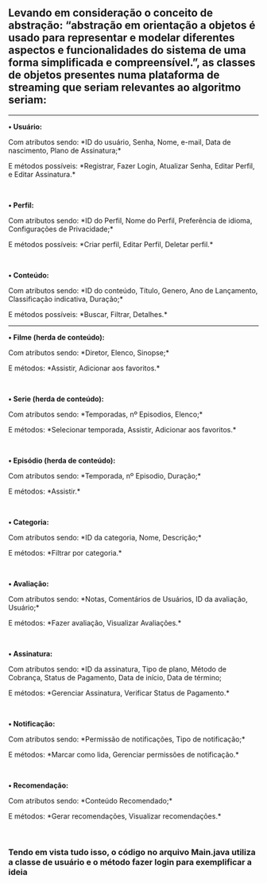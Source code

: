 <h2> Levando em consideração o conceito de abstração: “abstração em orientação a objetos é usado para representar e modelar diferentes aspectos e funcionalidades do sistema de uma forma simplificada e compreensível.”, as classes de objetos presentes numa plataforma de streaming que seriam relevantes ao algoritmo seriam:</h2>
<hr>

**•	Usuário:**<br>
<p>Com atributos sendo: *ID do usuário, Senha, Nome, e-mail, Data de nascimento, Plano de Assinatura;*</p>
<p>E métodos possíveis: *Registrar, Fazer Login, Atualizar Senha, Editar Perfil, e Editar Assinatura.*</p>
<br>

**•	Perfil:**<br>
<p>Com atributos sendo: *ID do Perfil, Nome do Perfil, Preferência de idioma, Configurações de Privacidade;*</p>
<p>E métodos possíveis: *Criar perfil, Editar Perfil, Deletar perfil.*</p>
<br>

**•	Conteúdo:**<br>
<p>Com atributos sendo: *ID do conteúdo, Título, Genero, Ano de Lançamento, Classificação indicativa, Duração;*</p>
<p>E métodos possíveis: *Buscar, Filtrar, Detalhes.*</p>
<hr>

**•	Filme (herda de conteúdo):**<br>
<p>Com atributos sendo: *Diretor, Elenco, Sinopse;*</p>
<p>E métodos: *Assistir, Adicionar aos favoritos.*</p>
<br>

**•	Serie (herda de conteúdo):**<br>
<p>Com atributos sendo: *Temporadas, nº Episodios, Elenco;*</p>
<p>E métodos: *Selecionar temporada, Assistir, Adicionar aos favoritos.*</p>
<br>

**•	Episódio (herda de conteúdo):**<br>
<p>Com atributos sendo: *Temporada, nº Episodio, Duração;*</p>
E métodos: *Assistir.*</p>
<br>

**•	Categoria:**<br>
<p>Com atributos sendo: *ID da categoria, Nome, Descrição;*</p>
<p>E métodos: *Filtrar por categoria.*</p>
<br>

**•	Avaliação:**<br>
<p>Com atributos sendo: *Notas, Comentários de Usuários, ID da avaliação, Usuário;*</p>
<p>E métodos: *Fazer avaliação, Visualizar Avaliações.*</p>
<br>

**•	Assinatura:**<br>
<p>Com atributos sendo: *ID da assinatura, Tipo de plano, Método de Cobrança, Status de Pagamento, Data de início, Data de término;</p>
<p>E métodos: *Gerenciar Assinatura, Verificar Status de Pagamento.*</p>
<br>

**•	Notificação:**<br>
<p>Com atributos sendo: *Permissão de notificações, Tipo de notificação;*</p>
<p>E métodos: *Marcar como lida, Gerenciar permissões de notificação.*</p>
<br>

**•	Recomendação:**<br>
<p>Com atributos sendo: *Conteúdo Recomendado;*</p>
<p>E métodos: *Gerar recomendações, Visualizar recomendações.*</p>
<br>

<h3> Tendo em vista tudo isso, o código no arquivo Main.java utiliza a classe de usuário e o método fazer login para exemplificar a ideia </h3>